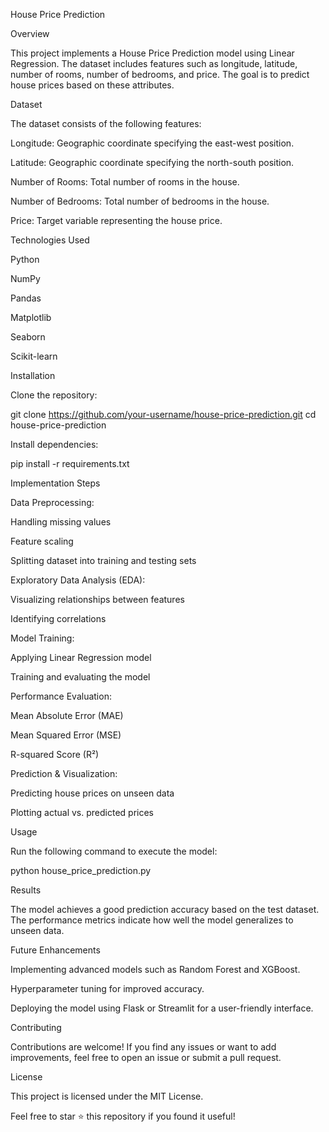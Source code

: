 House Price Prediction

Overview

This project implements a House Price Prediction model using Linear Regression. The dataset includes features such as longitude, latitude, number of rooms, number of bedrooms, and price. The goal is to predict house prices based on these attributes.

Dataset

The dataset consists of the following features:

Longitude: Geographic coordinate specifying the east-west position.

Latitude: Geographic coordinate specifying the north-south position.

Number of Rooms: Total number of rooms in the house.

Number of Bedrooms: Total number of bedrooms in the house.

Price: Target variable representing the house price.

Technologies Used

Python

NumPy

Pandas

Matplotlib

Seaborn

Scikit-learn

Installation

Clone the repository:

git clone https://github.com/your-username/house-price-prediction.git
cd house-price-prediction

Install dependencies:

pip install -r requirements.txt

Implementation Steps

Data Preprocessing:

Handling missing values

Feature scaling

Splitting dataset into training and testing sets

Exploratory Data Analysis (EDA):

Visualizing relationships between features

Identifying correlations

Model Training:

Applying Linear Regression model

Training and evaluating the model

Performance Evaluation:

Mean Absolute Error (MAE)

Mean Squared Error (MSE)

R-squared Score (R²)

Prediction & Visualization:

Predicting house prices on unseen data

Plotting actual vs. predicted prices

Usage

Run the following command to execute the model:

python house_price_prediction.py

Results

The model achieves a good prediction accuracy based on the test dataset. The performance metrics indicate how well the model generalizes to unseen data.

Future Enhancements

Implementing advanced models such as Random Forest and XGBoost.

Hyperparameter tuning for improved accuracy.

Deploying the model using Flask or Streamlit for a user-friendly interface.

Contributing

Contributions are welcome! If you find any issues or want to add improvements, feel free to open an issue or submit a pull request.

License

This project is licensed under the MIT License.

Feel free to star ⭐ this repository if you found it useful!
